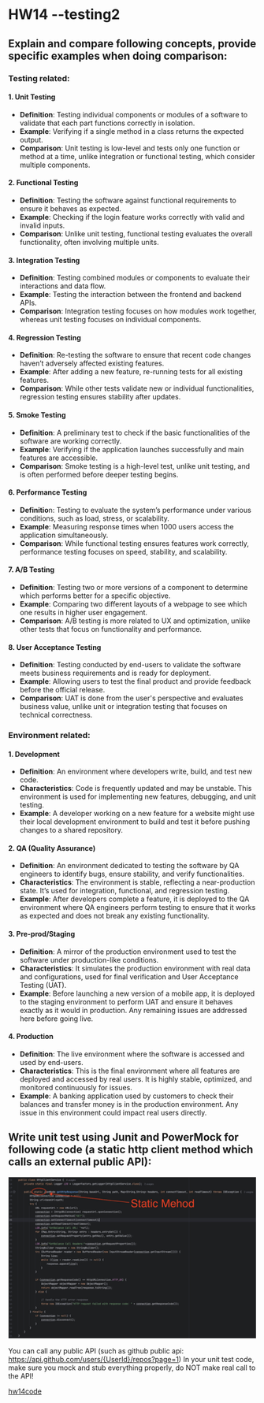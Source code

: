 # HW14 --testing2

## Explain and compare following concepts, provide specific examples when doing comparison: 

### Testing related:

#### 1. Unit Testing

- **Definition**: Testing individual components or modules of a software to validate that each part functions correctly in isolation. 
- **Example**: Verifying if a single method in a class returns the expected output.
- **Comparison**: Unit testing is low-level and tests only one function or method at a time, unlike integration or functional testing, which consider multiple components.

#### 2. Functional Testing

- **Definition**: Testing the software against functional requirements to ensure it behaves as expected.
- **Example**: Checking if the login feature works correctly with valid and invalid inputs.
- **Comparison**: Unlike unit testing, functional testing evaluates the overall functionality, often involving multiple units.

#### 3. Integration Testing

- **Definition**: Testing combined modules or components to evaluate their interactions and data flow.
- **Example**: Testing the interaction between the frontend and backend APIs.
- **Comparison**: Integration testing focuses on how modules work together, whereas unit testing focuses on individual components.

#### 4. Regression Testing

- **Definition**: Re-testing the software to ensure that recent code changes haven’t adversely affected existing features.
- **Example**: After adding a new feature, re-running tests for all existing features.
- **Comparison**: While other tests validate new or individual functionalities, regression testing ensures stability after updates.

#### 5. Smoke Testing

- **Definition**: A preliminary test to check if the basic functionalities of the software are working correctly.
- **Example**: Verifying if the application launches successfully and main features are accessible.
- **Comparison**: Smoke testing is a high-level test, unlike unit testing, and is often performed before deeper testing begins.

#### 6. Performance Testing

- **Definitio**n: Testing to evaluate the system’s performance under various conditions, such as load, stress, or scalability.
- **Example**: Measuring response times when 1000 users access the application simultaneously.
- **Comparison**: While functional testing ensures features work correctly, performance testing focuses on speed, stability, and scalability.

#### 7. A/B Testing

- **Definition**: Testing two or more versions of a component to determine which performs better for a specific objective.
- **Example**: Comparing two different layouts of a webpage to see which one results in higher user engagement.
- **Comparison**: A/B testing is more related to UX and optimization, unlike other tests that focus on functionality and performance.

#### 8. User Acceptance Testing

- **Definition**: Testing conducted by end-users to validate the software meets business requirements and is ready for deployment.
- **Example**: Allowing users to test the final product and provide feedback before the official release. 
- **Comparison**: UAT is done from the user's perspective and evaluates business value, unlike unit or integration testing that focuses on technical correctness.

### Environment related:
#### 1. Development

- **Definition**: An environment where developers write, build, and test new code.
- **Characteristics**: Code is frequently updated and may be unstable. This environment is used for implementing new features, debugging, and unit testing.
- **Example**: A developer working on a new feature for a website might use their local development environment to build and test it before pushing changes to a shared repository.

#### 2. QA (Quality Assurance)
- **Definition**: An environment dedicated to testing the software by QA engineers to identify bugs, ensure stability, and verify functionalities.
- **Characteristics**: The environment is stable, reflecting a near-production state. It’s used for integration, functional, and regression testing.
- **Example**: After developers complete a feature, it is deployed to the QA environment where QA engineers perform testing to ensure that it works as expected and does not break any existing functionality.

#### 3. Pre-prod/Staging
- **Definition**: A mirror of the production environment used to test the software under production-like conditions.
- **Characteristics**: It simulates the production environment with real data and configurations, used for final verification and User Acceptance Testing (UAT).
- **Example**: Before launching a new version of a mobile app, it is deployed to the staging environment to perform UAT and ensure it behaves exactly as it would in production. Any remaining issues are addressed here before going live.

#### 4. Production
- **Definition**: The live environment where the software is accessed and used by end-users.
- **Characteristics**: This is the final environment where all features are deployed and accessed by real users. It is highly stable, optimized, and monitored continuously for issues.
- **Example**: A banking application used by customers to check their balances and transfer money is in the production environment. Any issue in this environment could impact real users directly.

## Write unit test using Junit and PowerMock for following code (a static http client method which calls an external public API):

![hw14](../Src/img/hw14-code.jpg)

You can call any public API (such as github public api: https://api.github.com/users/{UserId}/repos?page=1)
In your unit test code, make sure you mock and stub everything properly, do NOT make real call to the API!

[hw14code](../Coding/hw14)